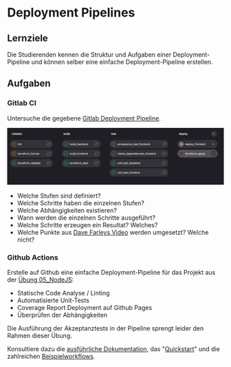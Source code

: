 # Deployment Pipelines
## Lernziele
Die Studierenden kennen die Struktur und Aufgaben einer Deployment-Pipeline und können selber eine einfache Deployment-Pipeline erstellen.

## Aufgaben

### Gitlab CI

Untersuche die gegebene [Gitlab Deployment Pipeline](gitlab-ci-example.yml).

![img.png](pipeline.png)

- Welche Stufen sind definiert?
- Welche Schritte haben die einzelnen Stufen?
- Welche Abhängigkeiten existieren?
- Wann werden die einzelnen Schritte ausgeführt?
- Welche Schritte erzeugen ein Resultat? Welches?
- Welche Punkte aus [Dave Farleys Video](https://youtu.be/x9l6yw1PFbs?feature=shared) werden umgesetzt? Welche nicht?

### Github Actions
Erstelle auf Github eine einfache Deployment-Pipeline für das Projekt aus der [Übung 05_NodeJS](../05_NodeJS):
- Statische Code Analyse / Linting
- Automatisierte Unit-Tests
- Coverage Report Deployment auf Github Pages
- Überprüfen der Abhängigkeiten

Die Ausführung der Akzeptanztests in der Pipeline sprengt leider den Rahmen dieser Übung.

Konsultiere dazu die [ausführliche Dokumentation](https://docs.github.com/en/actions), das "[Quickstart](https://docs.github.com/en/actions/quickstart)" und die zahlreichen [Beispielworkflows](https://github.com/actions/starter-workflows).